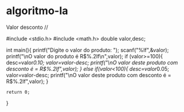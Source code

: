 # algoritmo-la
Valor desconto //

#include <stdio.h>
#include <math.h>
double valor,desc;

int main(){
    printf("Digite o valor do produto: ");
    scanf("%lf",&valor);
    printf("\nO valor do produto é R$%.2lf\n",valor);
if (valor>=100){
desc=valor*0.10;
valor=valor-desc;
printf("\nO valor deste produto com desconto é = R$%.2lf",valor);
    }
  else if(valor<100){
   desc=valor*0.05;
   valor=valor-desc;
   printf("\nO valor deste produto com desconto é = R$%.2lf",valor);
   }
 
    
    return 0;
}
    
